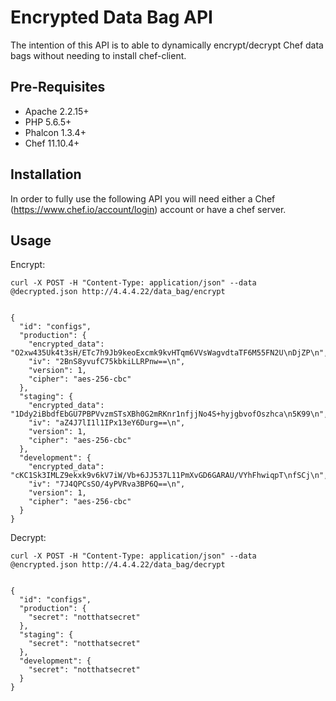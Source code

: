Encrypted Data Bag API
=================
The intention of this API is to able to dynamically encrypt/decrypt Chef data bags without needing to install chef-client. 

Pre-Requisites
-----------

* Apache 2.2.15+
* PHP 5.6.5+
* Phalcon 1.3.4+
* Chef 11.10.4+

Installation
-----------



In order to fully use the following API you will need either a Chef (https://www.chef.io/account/login) account or have a chef server.


Usage
-----------

Encrypt:
```
curl -X POST -H "Content-Type: application/json" --data @decrypted.json http://4.4.4.22/data_bag/encrypt 
```

<pre><code>
{
  "id": "configs",
  "production": {
    "encrypted_data": "O2xw435Uk4t3sH/ETc7h9Jb9keoExcmk9kvHTqm6VVsWagvdtaTF6M55FN2U\nDjZP\n",
    "iv": "2BnS8yvufC75kbkiLLRPnw==\n",
    "version": 1,
    "cipher": "aes-256-cbc"
  },
  "staging": {
    "encrypted_data": "1Ddy2iBbdfEbGU7PBPVvzmSTsXBh0G2mRKnr1nfjjNo4S+hyjgbvofOszhca\n5K99\n",
    "iv": "aZ4J7lI1l1IPx13eY6Durg==\n",
    "version": 1,
    "cipher": "aes-256-cbc"
  },
  "development": {
    "encrypted_data": "cKC1Sk3IMLZ9ekxk9v6kV7iW/Vb+6JJ537L11PmXvGD6GARAU/VYhFhwiqpT\nfSCj\n",
    "iv": "7J4QPCsSO/4yPVRva3BP6Q==\n",
    "version": 1,
    "cipher": "aes-256-cbc"
  }
}
</code></pre>

Decrypt:
```
curl -X POST -H "Content-Type: application/json" --data @encrypted.json http://4.4.4.22/data_bag/decrypt
```
<pre><code>
{
  "id": "configs",
  "production": {
    "secret": "notthatsecret"
  },
  "staging": {
    "secret": "notthatsecret"
  },
  "development": {
    "secret": "notthatsecret"
  }
}
</pre></code>
